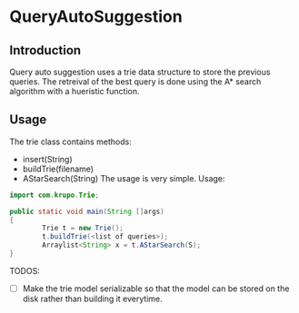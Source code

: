 # QueryAutoSuggestion
## Introduction
Query auto suggestion uses a trie data structure to store the previous queries. The retreival of the best query is done using the A* search algorithm with a hueristic function.

## Usage
The trie class contains methods:
- insert(String)
- buildTrie(filename)
- AStarSearch(String)
The usage is very simple. Usage:
```java
import com.krupo.Trie;

public static void main(String []args)
{
        Trie t = new Trie();
        t.buildTrie(<list of queries>);
        Arraylist<String> x = t.AStarSearch(S);
}
```

TODOS:
- [ ] Make the trie model serializable so that the model can be stored on the disk rather than building it everytime.